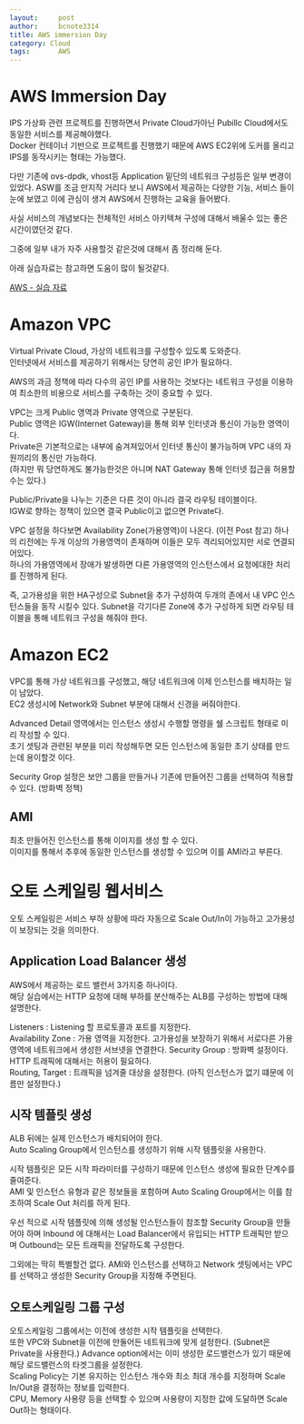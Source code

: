 ```yaml
---
layout:     post
author:     bcnote3314
title: AWS immersion Day
category: Cloud
tags: 		AWS
---
```


# AWS Immersion Day

IPS 가상화 관련 프로젝트를 진행하면서 Private Cloud가아닌 Pubillc Cloud에서도 동일한 서비스를 제공해야했다.  
Docker 컨테이너 기반으로 프로젝트를 진행했기 때문에 AWS EC2위에 도커를 올리고 IPS를 동작시키는 형태는 가능했다.  

다만 기존에 ovs-dpdk, vhost등 Application 밑단의 네트워크 구성등은 일부 변경이 있었다. 
ASW를 조금 만지작 거리다 보니 AWS에서 제공하는 다양한 기능, 서비스 들이 눈에 보였고 이에 관심이 생겨 AWS에서 진행하는 교육을 들어봤다.

사실 서비스의 개념보다는 전체적인 서비스 아키텍쳐 구성에 대해서 배울수 있는 좋은 시간이였던것 같다.  

그중에 일부 내가 자주 사용할것 같은것에 대해서 좀 정리해 둔다.  

아래 실습자료는 참고하면 도움이 많이 될것같다.  

[AWS - 실습 자료](https://kr-id-general.workshop.aws/ko/advanced_modules.html)

# Amazon VPC

Virtual Private Cloud, 가상의 네트워크를 구성할수 있도록 도와준다.  
인터넷에서 서비스를 제공하기 위해서는 당연히 공인 IP가 필요하다.  

AWS의 과금 정책에 따라 다수의 공인 IP를 사용하는 것보다는 네트워크 구성을 이용하여 최소한의 비용으로 서비스를 구축하는 것이 중요할 수 있다.  

VPC는 크게 Public 영역과 Private 영역으로 구분된다.  
Public 영역은 IGW(Internet Gateway)을 통해 외부 인터넷과 통신이 가능한 영역이다.  
Private은 기본적으로는 내부에 숨겨져있어서 인터넷 통신이 불가능하며 VPC 내의 자원끼리의 통신만 가능하다.  
(하지만 뭐 당연하게도 불가능한것은 아니며 NAT Gateway 통해 인터넷 접근을 허용할 수는 있다.)

Public/Private을 나누는 기준은 다른 것이 아니라 결국 라우팅 테이블이다.  
IGW로 향하는 정책이 있으면 결국 Public이고 없으면 Private다.  

VPC 설정을 하다보면 Availability Zone(가용영역)이 나온다. (이전 Post 참고)
하나의 리전에는 두개 이상의 가용영역이 존재하며 이들은 모두 격리되어있지만 서로 연결되어있다.  
하나의 가용영역에서 장애가 발생하면 다른 가용영역의 인스턴스에서 요청에대한 처리를 진행하게 된다.  

즉, 고가용성을 위한 HA구성으로 Subnet을 추가 구성하여 두개의 존에서 내 VPC 인스턴스들을 동작 시킬수 있다.
Subnet을 각기다른 Zone에 추가 구성하게 되면 라우팅 테이블을 통해 네트워크 구성을 해줘야 한다.

# Amazon EC2

VPC를 통해 가상 네트워크를 구성했고, 해당 네트워크에 이제 인스턴스를 배치하는 일이 남았다.  
EC2 생성시에 Network와 Subnet 부분에 대해서 신경을 써줘야한다.  

Advanced Detail 영역에서는 인스턴스 생성시 수행할 명령을 쉘 스크립트 형태로 미리 작성할 수 있다.  
초기 셋팅과 관련된 부분을 미리 작성해두면 모든 인스턴스에 동일한 초기 상태를 만드는데 용이할것 이다.  

Security Grop 설정은 보안 그룹을 만들거나 기존에 만들어진 그룹을 선택하여 적용할 수 있다. (방화벽 정책)  

## AMI

최초 만들어진 인스턴스를 통해 이미지를 생성 할 수 있다.  
이미지를 통해서 추후에 동일한 인스턴스를 생성할 수 있으며 이를 AMI라고 부른다.  


# 오토 스케일링 웹서비스

오토 스케일링은 서비스 부하 상황에 따라 자동으로 Scale Out/In이 가능하고 고가용성이 보장되는 것을 의미한다.  

## Application Load Balancer 생성

AWS에서 제공하는 로드 밸런서 3가지중 하나이다.  
해당 실습에서는 HTTP 요청에 대해 부하를 분산해주는 ALB를 구성하는 방법에 대해 설명한다.  

Listeners : Listening 할 프로토콜과 포트를 지정한다.  
Availability Zone : 가용 영역을 지정한다.  고가용성을 보장하기 위해서 서로다른 가용 영역에 네트워크에서 생성한 서브넷을 연결한다. 
Security Group : 방화벽 설정이다. HTTP 트래픽에 대해서는 허용이 필요하다.  
Routing, Target : 트래픽을 넘겨줄 대상을 설정한다. (아직 인스턴스가 없기 떄문에 이름만 설정한다.)

## 시작 템플릿 생성

ALB 뒤에는 실제 인스턴스가 배치되어야 한다.  
Auto Scaling Group에서 인스턴스를 생성하기 위해 시작 템플릿을 사용한다.  

시작 템플릿은 모든 시작 파라미터를 구성하기 때문에 인스턴스 생성에 필요한 단계수를 줄여준다.  
AMI 및 인스턴스 유형과 같은 정보들을 포함하며 Auto Scaling Group에서는 이를 참조하여 Scale Out 처리를 하게 된다.  

우선 적으로 시작 템플릿에 의해 생성될 인스턴스들이 참조할 Security Group을 만들어야 하며 Inbound 에 대해서는 Load Balancer에서 유입되는 HTTP 트래픽만 받으며 Outbound는 모든 트래픽을 전달하도록 구성한다.  

그외에는 딱히 특별할건 없다. AMI와 인스턴스를 선택하고 Network 셋팅에서는 VPC를 선택하고 생성한 Security Group을 지정해 주면된다.  

## 오토스케일링 그룹 구성

오토스케일링 그룹에서는 이전에 생성한 시작 템플릿을 선택한다.  
또한 VPC와 Subnet을 이전에 만둘어든 네트워크에 맞게 설정한다. (Subnet은 Private을 사용한다.)
Advance option에서는 이미 생성한 로드밸런스가 있기 때문에 해당 로드밸런스의 타겟그룹을 설정한다.  
Scaling Policy는 기본 유지하는 인스턴스 개수와 최소 최대 개수를 지정하며 Scale In/Out을 결정하는 정보를 입력한다.  
CPU, Memory 사용량 등을 선택할 수 있으며 사용량이 지정한 값에 도달하면 Scale Out하는 형태이다.  
